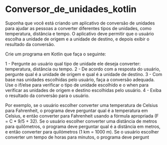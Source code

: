 # Conversor_de_unidades_kotlin

Suponha que você está criando um aplicativo de conversão de unidades para ajudar as pessoas a converter diferentes tipos de unidades, como temperatura, distância e tempo. O aplicativo deve permitir que o usuário escolha a unidade de origem e a unidade de destino, e depois exibir o resultado da conversão.

Crie um programa em Kotlin que faça o seguinte:

1 - Pergunte ao usuário qual tipo de unidade ele deseja converter: temperatura, distância ou tempo.
2 - De acordo com a resposta do usuário, pergunte qual é a unidade de origem e qual é a unidade de destino.
3 - Com base nas unidades escolhidas pelo usuário, faça a conversão adequada. Use o if/else para verificar o tipo de unidade escolhido e o when para verificar as unidades de origem e destino escolhidas pelo usuário.
4 - Exiba o resultado da conversão para o usuário.

Por exemplo, se o usuário escolher converter uma temperatura de Celsius para Fahrenheit, o programa deve perguntar qual é a temperatura em Celsius, e então converter para Fahrenheit usando a fórmula apropriada (F = C * 9/5 + 32). Se o usuário escolher converter uma distância de metros para quilômetros, o programa deve perguntar qual é a distância em metros, e então converter para quilómetros (1 km = 1000 m). Se o usuário escolher converter um tempo de horas para minutos, o programa deve pergunt

